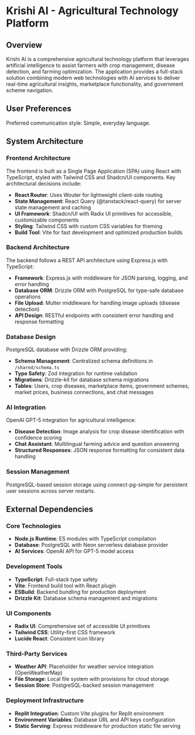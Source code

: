 # Krishi AI - Agricultural Technology Platform

## Overview

Krishi AI is a comprehensive agricultural technology platform that leverages artificial intelligence to assist farmers with crop management, disease detection, and farming optimization. The application provides a full-stack solution combining modern web technologies with AI services to deliver real-time agricultural insights, marketplace functionality, and government scheme navigation.

## User Preferences

Preferred communication style: Simple, everyday language.

## System Architecture

### Frontend Architecture
The frontend is built as a Single Page Application (SPA) using React with TypeScript, styled with Tailwind CSS and Shadcn/UI components. Key architectural decisions include:

- **React Router**: Uses Wouter for lightweight client-side routing
- **State Management**: React Query (@tanstack/react-query) for server state management and caching
- **UI Framework**: Shadcn/UI with Radix UI primitives for accessible, customizable components
- **Styling**: Tailwind CSS with custom CSS variables for theming
- **Build Tool**: Vite for fast development and optimized production builds

### Backend Architecture
The backend follows a REST API architecture using Express.js with TypeScript:

- **Framework**: Express.js with middleware for JSON parsing, logging, and error handling
- **Database ORM**: Drizzle ORM with PostgreSQL for type-safe database operations
- **File Upload**: Multer middleware for handling image uploads (disease detection)
- **API Design**: RESTful endpoints with consistent error handling and response formatting

### Database Design
PostgreSQL database with Drizzle ORM providing:

- **Schema Management**: Centralized schema definitions in `/shared/schema.ts`
- **Type Safety**: Zod integration for runtime validation
- **Migrations**: Drizzle-kit for database schema migrations
- **Tables**: Users, crop diseases, marketplace items, government schemes, market prices, business connections, and chat messages

### AI Integration
OpenAI GPT-5 integration for agricultural intelligence:

- **Disease Detection**: Image analysis for crop disease identification with confidence scoring
- **Chat Assistant**: Multilingual farming advice and question answering
- **Structured Responses**: JSON response formatting for consistent data handling

### Session Management
PostgreSQL-based session storage using connect-pg-simple for persistent user sessions across server restarts.

## External Dependencies

### Core Technologies
- **Node.js Runtime**: ES modules with TypeScript compilation
- **Database**: PostgreSQL with Neon serverless database provider
- **AI Services**: OpenAI API for GPT-5 model access

### Development Tools
- **TypeScript**: Full-stack type safety
- **Vite**: Frontend build tool with React plugin
- **ESBuild**: Backend bundling for production deployment
- **Drizzle Kit**: Database schema management and migrations

### UI Components
- **Radix UI**: Comprehensive set of accessible UI primitives
- **Tailwind CSS**: Utility-first CSS framework
- **Lucide React**: Consistent icon library

### Third-Party Services
- **Weather API**: Placeholder for weather service integration (OpenWeatherMap)
- **File Storage**: Local file system with provisions for cloud storage
- **Session Store**: PostgreSQL-backed session management

### Deployment Infrastructure
- **Replit Integration**: Custom Vite plugins for Replit environment
- **Environment Variables**: Database URL and API keys configuration
- **Static Serving**: Express middleware for production static file serving